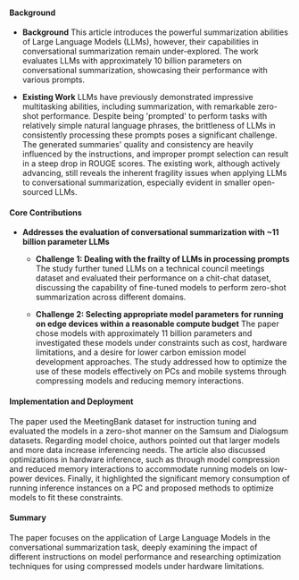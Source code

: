 #### Background
- **Background**
This article introduces the powerful summarization abilities of Large Language Models (LLMs), however, their capabilities in conversational summarization remain under-explored. The work evaluates LLMs with approximately 10 billion parameters on conversational summarization, showcasing their performance with various prompts.

- **Existing Work**
LLMs have previously demonstrated impressive multitasking abilities, including summarization, with remarkable zero-shot performance. Despite being 'prompted' to perform tasks with relatively simple natural language phrases, the brittleness of LLMs in consistently processing these prompts poses a significant challenge. The generated summaries' quality and consistency are heavily influenced by the instructions, and improper prompt selection can result in a steep drop in ROUGE scores. The existing work, although actively advancing, still reveals the inherent fragility issues when applying LLMs to conversational summarization, especially evident in smaller open-sourced LLMs.

#### Core Contributions
  - **Addresses the evaluation of conversational summarization with ~11 billion parameter LLMs**
      - **Challenge 1: Dealing with the frailty of LLMs in processing prompts**
          The study further tuned LLMs on a technical council meetings dataset and evaluated their performance on a chit-chat dataset, discussing the capability of fine-tuned models to perform zero-shot summarization across different domains.

      - **Challenge 2: Selecting appropriate model parameters for running on edge devices within a reasonable compute budget**
          The paper chose models with approximately 11 billion parameters and investigated these models under constraints such as cost, hardware limitations, and a desire for lower carbon emission model development approaches. The study addressed how to optimize the use of these models effectively on PCs and mobile systems through compressing models and reducing memory interactions.

#### Implementation and Deployment
The paper used the MeetingBank dataset for instruction tuning and evaluated the models in a zero-shot manner on the Samsum and Dialogsum datasets. Regarding model choice, authors pointed out that larger models and more data increase inferencing needs. The article also discussed optimizations in hardware inference, such as through model compression and reduced memory interactions to accommodate running models on low-power devices. Finally, it highlighted the significant memory consumption of running inference instances on a PC and proposed methods to optimize models to fit these constraints.

#### Summary
The paper focuses on the application of Large Language Models in the conversational summarization task, deeply examining the impact of different instructions on model performance and researching optimization techniques for using compressed models under hardware limitations.
